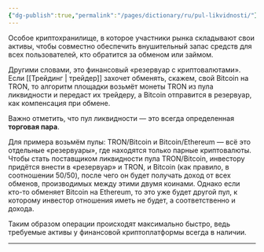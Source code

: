 ```yaml
---
{"dg-publish":true,"permalink":"/pages/dictionary/ru/pul-likvidnosti/"}
---
```



Особое криптохранилище, в которое участники рынка складывают свои активы, чтобы совместно обеспечить внушительный запас средств для всех пользователей, кто обратится за обменом или займом.

Другими словами, это финансовый «резервуар с криптовалютами». Если [[Трейдинг \| трейдер]] захочет обменять, скажем, свой Bitcoin на TRON, то алгоритм площадки возьмёт монеты TRON из пула ликвидности и передаст их трейдеру, а Bitcoin отправится в резервуар, как компенсация при обмене.

Важно отметить, что пул ликвидности — это всегда определенная **торговая пара**.

Для примера возьмём пулы: TRON/Bitcoin и Bitcoin/Ethereum — всё это отдельные «резервуары», где находятся только парные криптовалюты. Чтобы стать поставщиком ликвидности пула TRON/Bitcoin, инвестору придётся внести в «резервуар» и TRON, и Bitcoin (как правило, в соотношении 50/50), после чего он будет получать доход от всех обменов, производимых между этими двумя коинами. Однако если кто-то обменяет Bitcoin на Ethereum, то это уже будет другой пул, к которому инвестор отношения иметь не будет, а соответственно и дохода.

Таким образом операции происходят максимально быстро, ведь требуемые активы у финансовой криптоплатформы всегда в наличии.

---
